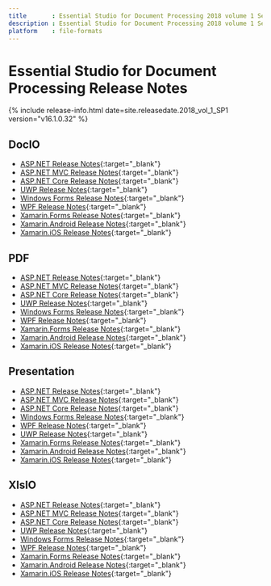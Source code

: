 ```yaml
---
title		: Essential Studio for Document Processing 2018 volume 1 Service Pack 1 Release Notes
description	: Essential Studio for Document Processing 2018 volume 1 Service Pack 1 Release Notes
platform	: file-formats
---
```


# Essential Studio for Document Processing Release Notes

{% include release-info.html date=site.releasedate.2018_vol_1_SP1 version="v16.1.0.32" %} 

## DocIO

* [ASP.NET Release Notes](/aspnet/release-notes/v16.1.0.32#docio){:target="_blank"}
* [ASP.NET MVC Release Notes](/aspnetmvc/release-notes/v16.1.0.32#docio){:target="_blank"}
* [ASP.NET Core Release Notes](/aspnet-core/release-notes/v16.1.0.32#docio){:target="_blank"}
* [UWP Release Notes](/uwp/release-notes/v16.1.0.32#docio){:target="_blank"}
* [Windows Forms Release Notes](/windowsforms/release-notes/v16.1.0.32#docio){:target="_blank"}
* [WPF Release Notes](/wpf/release-notes/v16.1.0.32#docio){:target="_blank"}
* [Xamarin.Forms Release Notes](/xamarin/release-notes/v16.1.0.32#docio){:target="_blank"}
* [Xamarin.Android Release Notes](/xamarin-android/release-notes/v16.1.0.32#docio){:target="_blank"}
* [Xamarin.iOS Release Notes](/xamarin-ios/release-notes/v16.1.0.32#docio){:target="_blank"}

## PDF

* [ASP.NET Release Notes](/aspnet/release-notes/v16.1.0.32#pdf){:target="_blank"}
* [ASP.NET MVC Release Notes](/aspnetmvc/release-notes/v16.1.0.32#pdf){:target="_blank"}
* [ASP.NET Core Release Notes](/aspnet-core/release-notes/v16.1.0.32#pdf){:target="_blank"}
* [UWP Release Notes](/uwp/release-notes/v16.1.0.32#pdf){:target="_blank"}
* [Windows Forms Release Notes](/windowsforms/release-notes/v16.1.0.32#pdf){:target="_blank"}
* [WPF Release Notes](/wpf/release-notes/v16.1.0.32#pdf){:target="_blank"}
* [Xamarin.Forms Release Notes](/xamarin/release-notes/v16.1.0.32#pdf){:target="_blank"}
* [Xamarin.Android Release Notes](/xamarin-android/release-notes/v16.1.0.32#pdf){:target="_blank"}
* [Xamarin.iOS Release Notes](/xamarin-ios/release-notes/v16.1.0.32#pdf){:target="_blank"}

## Presentation

* [ASP.NET Release Notes](/aspnet/release-notes/v16.1.0.32#presentation){:target="_blank"}
* [ASP.NET MVC Release Notes](/aspnetmvc/release-notes/v16.1.0.32#presentation){:target="_blank"}
* [ASP.NET Core Release Notes](/aspnet-core/release-notes/v16.1.0.32#presentation){:target="_blank"}
* [Windows Forms Release Notes](/windowsforms/release-notes/v16.1.0.32#presentation){:target="_blank"}
* [WPF Release Notes](/wpf/release-notes/v16.1.0.32#presentation){:target="_blank"}
* [UWP Release Notes](/uwp/release-notes/v16.1.0.32#presentation){:target="_blank"}
* [Xamarin.Forms Release Notes](/xamarin/release-notes/v16.1.0.32#presentation){:target="_blank"}
* [Xamarin.Android Release Notes](/xamarin-android/release-notes/v16.1.0.32#presentation){:target="_blank"}
* [Xamarin.iOS Release Notes](/xamarin-ios/release-notes/v16.1.0.32#presentation){:target="_blank"}

## XlsIO

* [ASP.NET Release Notes](/aspnet/release-notes/v16.1.0.32#xlsio){:target="_blank"}
* [ASP.NET MVC Release Notes](/aspnetmvc/release-notes/v16.1.0.32#xlsio){:target="_blank"}
* [ASP.NET Core Release Notes](/aspnet-core/release-notes/v16.1.0.32#xlsio){:target="_blank"}
* [UWP Release Notes](/uwp/release-notes/v16.1.0.32#xlsio){:target="_blank"}
* [Windows Forms Release Notes](/windowsforms/release-notes/v16.1.0.32#xlsio){:target="_blank"}
* [WPF Release Notes](/wpf/release-notes/v16.1.0.32#xlsio){:target="_blank"}
* [Xamarin.Forms Release Notes](/xamarin/release-notes/v16.1.0.32#xlsio){:target="_blank"}
* [Xamarin.Android Release Notes](/xamarin-android/release-notes/v16.1.0.32#xlsio){:target="_blank"}
* [Xamarin.iOS Release Notes](/xamarin-ios/release-notes/v16.1.0.32#xlsio){:target="_blank"}